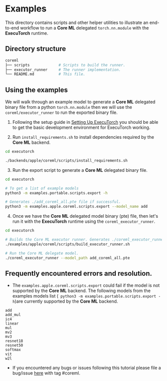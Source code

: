 # Examples

This directory contains scripts and other helper utilities to illustrate an end-to-end workflow to run a **Core ML** delegated `torch.nn.module` with the **ExecuTorch** runtime.


## Directory structure
```bash
coreml
├── scripts             # Scripts to build the runner.
├── executor_runner     # The runner implementation.
└── README.md           # This file.
```

## Using the examples

We will walk through an example model to generate a **Core ML** delegated binary file from a python `torch.nn.module` then we will use the `coreml/executor_runner` to run the exported binary file.

1. Following the setup guide in [Setting Up ExecuTorch](https://pytorch.org/executorch/0.2/getting-started-setup)
you should be able to get the basic development environment for ExecuTorch working.

2. Run `install_requirements.sh` to install dependencies required by the **Core ML** backend.

```bash
cd executorch

./backends/apple/coreml/scripts/install_requirements.sh

```

3. Run the export script to generate a **Core ML** delegated binary file.

```bash
cd executorch

# To get a list of example models
python3 -m examples.portable.scripts.export -h

# Generates ./add_coreml_all.pte file if successful.
python3 -m examples.apple.coreml.scripts.export --model_name add
```

4. Once we have the **Core ML** delegated model binary (pte) file, then let's run it with the **ExecuTorch** runtime using the `coreml_executor_runner`.

```bash
cd executorch

# Builds the Core ML executor runner. Generates ./coreml_executor_runner if successful.
./examples/apple/coreml/scripts/build_executor_runner.sh

# Run the Core ML delegate model.
./coreml_executor_runner --model_path add_coreml_all.pte
```

## Frequently encountered errors and resolution.
- The `examples.apple.coreml.scripts.export` could fail if the model is not supported by the **Core ML** backend. The following models from the examples models list (` python3 -m examples.portable.scripts.export -h`)are currently supported by the **Core ML** backend.

```
add
add_mul
ic4
linear
mul
mv2
mv3
resnet18
resnet50
softmax
vit
w2l
```

- If you encountered any bugs or issues following this tutorial please file a bug/issue [here](https://github.com/pytorch/executorch/issues) with tag #coreml.
